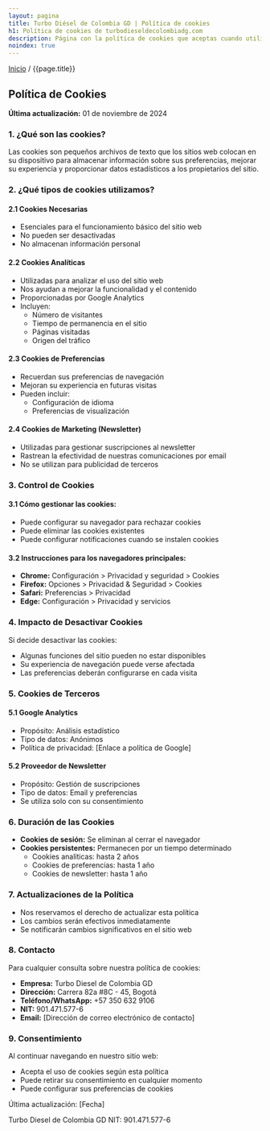 ```yaml
---
layout: pagina
title: Turbo Diésel de Colombia GD | Política de cookies
h1: Política de cookies de turbodieseldecolombiadg.com
description: Página con la política de cookies que aceptas cuando utilizas la página web de Turbo Diésel de Colombia GD
noindex: true
---
```

[Inicio](/) / {{page.title}}

## Política de Cookies

**Última actualización:** 01 de noviembre de 2024

### 1. ¿Qué son las cookies?

Las cookies son pequeños archivos de texto que los sitios web colocan en su dispositivo para almacenar información sobre sus preferencias, mejorar su experiencia y proporcionar datos estadísticos a los propietarios del sitio.

### 2. ¿Qué tipos de cookies utilizamos?

#### 2.1 Cookies Necesarias

- Esenciales para el funcionamiento básico del sitio web
- No pueden ser desactivadas
- No almacenan información personal

#### 2.2 Cookies Analíticas

- Utilizadas para analizar el uso del sitio web
- Nos ayudan a mejorar la funcionalidad y el contenido
- Proporcionadas por Google Analytics
- Incluyen:
  - Número de visitantes
  - Tiempo de permanencia en el sitio
  - Páginas visitadas
  - Origen del tráfico

#### 2.3 Cookies de Preferencias

- Recuerdan sus preferencias de navegación
- Mejoran su experiencia en futuras visitas
- Pueden incluir:
  - Configuración de idioma
  - Preferencias de visualización

#### 2.4 Cookies de Marketing (Newsletter)

- Utilizadas para gestionar suscripciones al newsletter
- Rastrean la efectividad de nuestras comunicaciones por email
- No se utilizan para publicidad de terceros

### 3. Control de Cookies

#### 3.1 Cómo gestionar las cookies:

- Puede configurar su navegador para rechazar cookies
- Puede eliminar las cookies existentes
- Puede configurar notificaciones cuando se instalen cookies

#### 3.2 Instrucciones para los navegadores principales:

- **Chrome:** Configuración > Privacidad y seguridad > Cookies
- **Firefox:** Opciones > Privacidad & Seguridad > Cookies
- **Safari:** Preferencias > Privacidad
- **Edge:** Configuración > Privacidad y servicios

### 4. Impacto de Desactivar Cookies

Si decide desactivar las cookies:

- Algunas funciones del sitio pueden no estar disponibles
- Su experiencia de navegación puede verse afectada
- Las preferencias deberán configurarse en cada visita

### 5. Cookies de Terceros

#### 5.1 Google Analytics

- Propósito: Análisis estadístico
- Tipo de datos: Anónimos
- Política de privacidad: [Enlace a política de Google]

#### 5.2 Proveedor de Newsletter

- Propósito: Gestión de suscripciones
- Tipo de datos: Email y preferencias
- Se utiliza solo con su consentimiento

### 6. Duración de las Cookies

- **Cookies de sesión:** Se eliminan al cerrar el navegador
- **Cookies persistentes:** Permanecen por un tiempo determinado
  - Cookies analíticas: hasta 2 años
  - Cookies de preferencias: hasta 1 año
  - Cookies de newsletter: hasta 1 año

### 7. Actualizaciones de la Política

- Nos reservamos el derecho de actualizar esta política
- Los cambios serán efectivos inmediatamente
- Se notificarán cambios significativos en el sitio web

### 8. Contacto

Para cualquier consulta sobre nuestra política de cookies:

- **Empresa:** Turbo Diesel de Colombia GD
- **Dirección:** Carrera 82a #8C - 45, Bogotá
- **Teléfono/WhatsApp:** +57 350 632 9106
- **NIT:** 901.471.577-6
- **Email:** [Dirección de correo electrónico de contacto]

### 9. Consentimiento

Al continuar navegando en nuestro sitio web:

- Acepta el uso de cookies según esta política
- Puede retirar su consentimiento en cualquier momento
- Puede configurar sus preferencias de cookies

Última actualización: [Fecha]

Turbo Diesel de Colombia GD
NIT: 901.471.577-6
